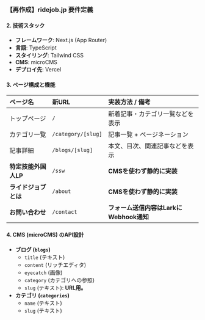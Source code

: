 ### **【再作成】ridejob.jp 要件定義**

#### **2. 技術スタック**
-   **フレームワーク**: Next.js (App Router)
-   **言語**: TypeScript
-   **スタイリング**: Tailwind CSS
-   **CMS**: microCMS
-   **デプロイ先**: Vercel

#### **3. ページ構成と機能**

| ページ名 | 新URL | 実装方法 / 備考 |
| :--- | :--- | :--- |
| トップページ | `/` | 新着記事・カテゴリ一覧などを表示 |
| カテゴリ一覧 | `/category/[slug]` | 記事一覧 + ページネーション |
| 記事詳細 | `/blogs/[slug]` | 本文、目次、関連記事などを表示 |
| **特定技能外国人LP** | `/ssw` | **CMSを使わず静的に実装** |
| **ライドジョブとは** | `/about` | **CMSを使わず静的に実装** |
| **お問い合わせ** | `/contact` | **フォーム送信内容はLarkにWebhook通知** |

#### **4. CMS (microCMS) のAPI設計**
-   **ブログ (`blogs`)**
    -   `title` (テキスト)
    -   `content` (リッチエディタ)
    -   `eyecatch` (画像)
    -   `category` (カテゴリへの参照)
    -   `slug` (テキスト): **URL用。**
-   **カテゴリ (`categories`)**
    -   `name` (テキスト)
    -   `slug` (テキスト)
